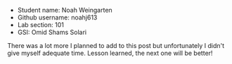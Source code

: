 - Student name: Noah Weingarten
- Github username: noahj613
- Lab section: 101
- GSI: Omid Shams Solari

There was a lot more I planned to add to this post but unfortunately I didn't give myself adequate time. Lesson learned, the next one will be better!